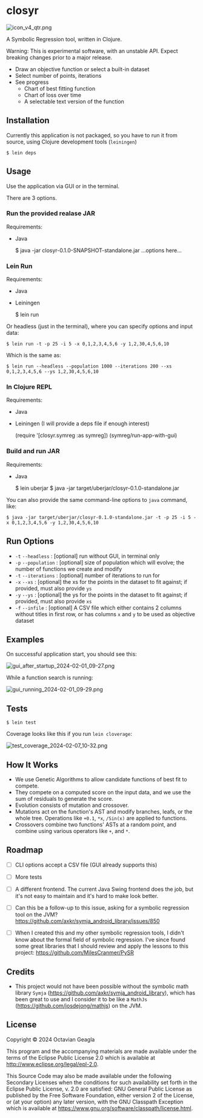 # closyr

![icon_v4_qtr.png](resources%2Ficons%2Ficon_v4_qtr.png)

A Symbolic Regression tool, written in Clojure.

Warning: This is experimental software, with an unstable API. Expect breaking changes prior to a major release.

- Draw an objective function or select a built-in dataset
- Select number of points, iterations
- See progress 
  - Chart of best fitting function
  - Chart of loss over time
  - A selectable text version of the function

## Installation

Currently this application is not packaged, so you have to run it from source, using Clojure development tools (`leiningen`)

    $ lein deps

## Usage

Use the application via GUI or in the terminal. 

There are 3 options.


### Run the provided realase JAR

Requirements:
- Java


    $ java -jar closyr-0.1.0-SNAPSHOT-standalone.jar ...options here...


### Lein Run

Requirements:
- Java
- Leiningen

    
    $ lein run

Or headless (just in the terminal), where you can specify options and input data:

    $ lein run -t -p 25 -i 5 -x 0,1,2,3,4,5,6 -y 1,2,30,4,5,6,10

Which is the same as:

    $ lein run --headless --population 1000 --iterations 200 --xs 0,1,2,3,4,5,6 --ys 1,2,30,4,5,6,10 

###  In Clojure REPL

Requirements:
- Java
- Leiningen (I will provide a deps file if enough interest)


    (require '[closyr.symreg :as symreg]) 
    (symreg/run-app-with-gui)

### Build and run JAR

Requirements:
- Java


    $ lein uberjar
    $ java -jar target/uberjar/closyr-0.1.0-standalone.jar

You can also provide the same command-line options to `java` command, like:

    $ java -jar target/uberjar/closyr-0.1.0-standalone.jar -t -p 25 -i 5 -x 0,1,2,3,4,5,6 -y 1,2,30,4,5,6,10

## Run Options

- `-t` `--headless`   : [optional] run without GUI, in terminal only
- `-p` `--population` : [optional] size of population which will evolve; the number of functions we create and modify
- `-t` `--iterations` : [optional] number of iterations to run for
- `-x` `--xs`         : [optional] the xs for the points in the dataset to fit against; if provided, must also provide `ys`
- `-y` `--ys`         : [optional] the ys for the points in the dataset to fit against; if provided, must also provide `xs`
- `-f` `--infile`     : [optional] A CSV file which either contains 2 columns without titles in first row, or has columns `x` and `y` to be used as objective dataset

## Examples

On successful application start, you should see this:

![gui_after_startup_2024-02-01_09-27.png](screenshots%2Fgui_after_startup_2024-02-01_09-27.png)

While a function search is running:

![gui_running_2024-02-01_09-29.png](screenshots%2Fgui_running_2024-02-01_09-29.png)

## Tests

    $ lein test

Coverage looks like this if you run `lein cloverage`:

![test_coverage_2024-02-07_10-32.png](screenshots%2Ftest_coverage_2024-02-07_10-32.png)

## How It Works

- We use Genetic Algorithms to allow candidate functions of best fit to compete.
- They compete on a computed score on the input data, and we use the sum of residuals to generate the score.
- Evolution consists of mutation and crossover. 
- Mutations act on the function's AST and modify branches, leafs, or the whole tree.  Operations like `+0.1`, `*x`, `/Sin(x)` are applied to functions.
- Crossovers combine two functions' ASTs at a random point, and combine using various operators like `+`, and `*`.

## Roadmap

- [ ] CLI options accept a CSV file (GUI already supports this)
- [ ] More tests
- [ ] A different frontend.  The current Java Swing frontend does the job, but it's not easy to maintain and it's hard to make look better.
- [ ] Can this be a follow-up to this issue, asking for a symbolic regression tool on the JVM? https://github.com/axkr/symja_android_library/issues/850
- [ ] When I created this and my other symbolic regression tools, I didn't know about the formal field of symbolic regression.  I've since found some great libraries that I should review and apply the lessons to this project: https://github.com/MilesCranmer/PySR


## Credits

- This project would not have been possible without the symbolic math library `Symja` (https://github.com/axkr/symja_android_library), which has been great to use and I consider it to be like a `MathJs` (https://github.com/josdejong/mathjs) on the JVM.



## License

Copyright © 2024 Octavian Geagla

This program and the accompanying materials are made available under the
terms of the Eclipse Public License 2.0 which is available at
http://www.eclipse.org/legal/epl-2.0.

This Source Code may also be made available under the following Secondary
Licenses when the conditions for such availability set forth in the Eclipse
Public License, v. 2.0 are satisfied: GNU General Public License as published by
the Free Software Foundation, either version 2 of the License, or (at your
option) any later version, with the GNU Classpath Exception which is available
at https://www.gnu.org/software/classpath/license.html.
